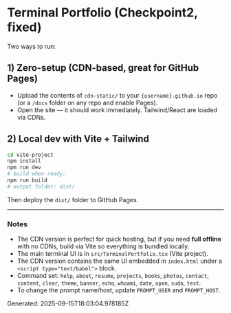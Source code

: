 # Terminal Portfolio (Checkpoint2, fixed)

Two ways to run:

## 1) **Zero-setup** (CDN-based, great for GitHub Pages)
- Upload the contents of `cdn-static/` to your `{username}.github.io` repo (or a `/docs` folder on any repo and enable Pages).
- Open the site — it should work immediately. Tailwind/React are loaded via CDNs.

## 2) **Local dev with Vite + Tailwind**
```bash
cd vite-project
npm install
npm run dev
# build when ready:
npm run build
# output folder: dist/
```
Then deploy the `dist/` folder to GitHub Pages.

---

### Notes
- The CDN version is perfect for quick hosting, but if you need **full offline** with no CDNs,
  build via Vite so everything is bundled locally.
- The main terminal UI is in `src/TerminalPortfolio.tsx` (Vite project).
- The CDN version contains the same UI embedded in `index.html` under a `<script type="text/babel">` block.
- Command set: `help`, `about`, `resume`, `projects`, `books`, `photos`, `contact`, `content`, `clear`, `theme`, `banner`, `echo`, `whoami`, `date`, `open`, `sudo`, `test`.
- To change the prompt name/host, update `PROMPT_USER` and `PROMPT_HOST`.

Generated: 2025-09-15T18:03:04.978185Z
